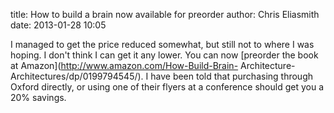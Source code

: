 title: How to build a brain now available for preorder
author: Chris Eliasmith
date: 2013-01-28 10:05

I managed to get the price reduced somewhat, but still not to where I was
hoping. I don't think I can get it any lower. You can now
[preorder the book at Amazon](http://www.amazon.com/How-Build-Brain-
Architecture-Architectures/dp/0199794545/). I have been told that purchasing
through Oxford directly, or using one of their flyers at a conference should
get you a 20% savings.

